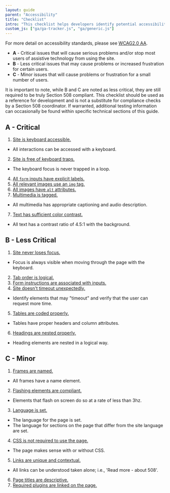 ```yaml
---
layout: guide
parent: "Accessibility"
title: "Checklist"
intro: "This checklist helps developers identify potential accessibility issues affecting their websites or applications. It's divided into three sections of decreasing importance: <strong>A</strong>, <strong>B</strong>, and <strong>C</strong>. For workflow priority based on issue severity, please check and address these issues in the order in which they appear."
custom_js: ["ga/ga-tracker.js", "ga/generic.js"]
---
```



For more detail on accessibility standards, please see [WCAG2.0 AA](https://www.w3.org/TR/WCAG20/).

 * **A** - Critical issues that will cause serious problems and/or stop most users of assistive technology from using the site.
 * **B** - Less critical issues that may cause problems or increased frustration for certain users.
 * **C** - Minor issues that will cause problems or frustration for a small number of users.

It is important to note, while B and C are noted as less critical, they are still required to be truly Section 508 compliant. This checklist should be used as a reference for development and is not a substitute for compliance checks by a Section 508 coordinator. If warranted, additional testing information can occasionally be found within specific technical sections of this guide.

##  A - Critical

1. [Site is keyboard accessible.](keyboard)
 * All interactions can be accessed with a keyboard.
2. [Site is free of keyboard traps.](keyboard)
 * The keyboard focus is never trapped in a loop.
4. [All `form` inputs have explicit labels.](forms)
6. [All relevant images use an `img` tag.](images)
5. [All images have `alt` attributes.](images)
6. [Multimedia is tagged.](multimedia)
 * All multimedia has appropriate captioning and audio description.
7. [Text has sufficient color contrast.](color-and-contrast)
 * All text has a contrast ratio of 4.5:1 with the background.

## B - Less Critical

1. [Site never loses focus.](keyboard)
 * Focus is always visible when moving through the page with the keyboard.
2. [Tab order is logical.](keyboard)
3. [Form instructions are associated with inputs.](forms)
4. [Site doesn't timeout unexpectedly.](timeouts)
 * Identify elements that may "timeout" and verify that the user can request more time.
5. [Tables are coded properly.](tables)
 * Tables have proper headers and column attributes.
6. [Headings are nested properly.](headings)
 * Heading elements are nested in a logical way.

## C - Minor
1. [Frames are named.](frames)
 * All frames have a name element.
2. [Flashing elements are compliant.](flashing)
 * Elements that flash on screen do so at a rate of less than 3hz.
3. [Language is set.](language)
 * The language for the page is set.
 * The language for sections on the page that differ from the site language are set.
4. [CSS is not required to use the page.](css)
 * The page makes sense with or without CSS.
5. [Links are unique and contextual.](links)
 * All links can be understood taken alone; i.e., 'Read more - about 508'.
6. [Page titles are descriptive.](page-titles)
7. [Required plugins are linked on the page.](plugins)
